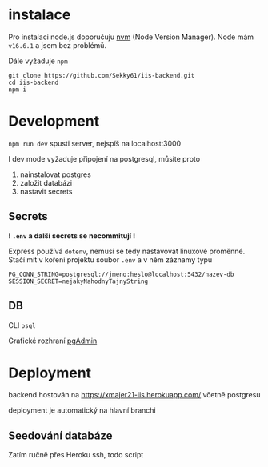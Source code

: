 # instalace

Pro instalaci node.js doporučuju 
[nvm](https://github.com/nvm-sh/nvm/blob/master/README.md#installing-and-updating) (Node Version Manager). Node mám `v16.6.1` a jsem bez problémů.

Dále vyžaduje `npm`


```
git clone https://github.com/Sekky61/iis-backend.git
cd iis-backend
npm i
```

# Development
`npm run dev` spusti server, nejspíš na localhost:3000

I dev mode vyžaduje připojení na postgresql, můsíte proto

1. nainstalovat postgres
2. založit databázi
3. nastavit secrets

## Secrets

**! `.env` a další secrets se necommitují !**

Express používá `dotenv`, nemusí se tedy nastavovat linuxové proměnné. 
Stačí mít v kořeni projektu soubor `.env` a v něm záznamy typu

```
PG_CONN_STRING=postgresql://jmeno:heslo@localhost:5432/nazev-db
SESSION_SECRET=nejakyNahodnyTajnyString
```

## DB

CLI `psql`

Grafické rozhraní [pgAdmin](https://www.pgadmin.org/download/pgadmin-4-apt/)


# Deployment

backend hostován na https://xmajer21-iis.herokuapp.com/
včetně postgresu

deployment je automatický na hlavní branchi

## Seedování databáze

Zatím ručně přes Heroku ssh, todo script
